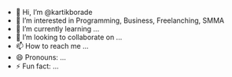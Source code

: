 - 👋 Hi, I’m @kartikborade
- 👀 I’m interested in Programming, Business, Freelanching, SMMA
- 🌱 I’m currently learning ...
- 💞️ I’m looking to collaborate on ...
- 📫 How to reach me ...
- 😄 Pronouns: ...
- ⚡ Fun fact: ...

<!---
kartikborade/kartikborade is a ✨ special ✨ repository because its `README.md` (this file) appears on your GitHub profile.
You can click the Preview link to take a look at your changes.
--->

